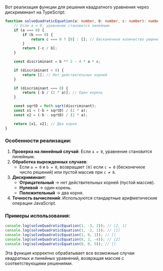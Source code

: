   Вот реализация функции для решения квадратного уравнения через дискриминант на TypeScript:

```typescript
function solveQuadraticEquation(a: number, b: number, c: number): number[] {
    // Если a = 0, уравнение становится линейным
    if (a === 0) {
        if (b === 0) {
            return c === 0 ? [0] : []; // Бесконечное количество решений или нет решений
        }
        return [-c / b];
    }

    const discriminant = b ** 2 - 4 * a * c;

    if (discriminant < 0) {
        return []; // Нет действительных корней
    }

    if (discriminant === 0) {
        return [-b / (2 * a)]; // Один корень
    }

    const sqrtD = Math.sqrt(discriminant);
    const x1 = (-b + sqrtD) / (2 * a);
    const x2 = (-b - sqrtD) / (2 * a);

    return [x1, x2]; // Два корня
}
```

### Особенности реализации:
1. **Проверка на линейный случай**: Если `a = 0`, уравнение становится линейным.
2. **Обработка вырожденных случаев**:
   - Если `a = 0` и `b = 0`, возвращает `[0]` если `c = 0` (бесконечное число решений) или пустой массив при `c ≠ 0`.
3. **Дискриминант**:
   - **Отрицательный** → нет действительных корней (пустой массив).
   - **Нулевой** → один корень.
   - **Положительный** → два корня.
4. **Точность вычислений**: Используются стандартные арифметические операции JavaScript.

### Примеры использования:
```typescript
console.log(solveQuadraticEquation(1, -3, 2)); // [2, 1]
console.log(solveQuadraticEquation(1, -2, 1)); // [1]
console.log(solveQuadraticEquation(1, 0, 1)); // []
console.log(solveQuadraticEquation(0, 2, -4)); // [2]
console.log(solveQuadraticEquation(0, 0, 5)); // []
```

Эта функция корректно обрабатывает все возможные случаи квадратных и линейных уравнений, возвращая массив с соответствующими решениями.